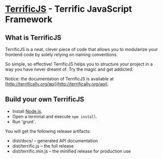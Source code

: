[TerrificJS](http://terrifically.org) - Terrific JavaScript Framework
=====================================================================

What is TerrificJS
------------------

TerrificJS is a neat, clever piece of code that allows you to modularize your frontend code by solely relying on naming conventions.

So simple, so effective! TerrificJS helps you to structure your project in a way you have never dreamt of. Try the magic and get addicted.

Notice: the documentation of TerrificJS is available at [http://terrifically.org/api](http://terrifically.org/api).


Build your own TerrificJS
-------------------------
* Install [Node.js](http://nodejs.org/).
* Open a terminal and execute `npm install`.
* Run 'grunt`.


You will get the following release artifacts:

* dist/docs/ – generated API documentation
* dist/terrific.js – the full release
* dist/terrific.min.js – the minified release for production use